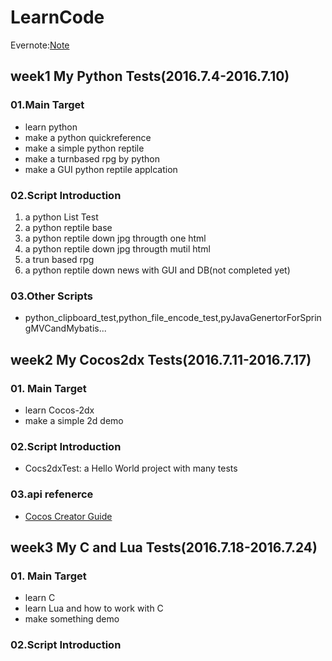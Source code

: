 # LearnCode
Evernote:[Note](https://www.evernote.com/shard/s170/sh/29e8a250-39b2-4597-b3b8-1d0e252696ea/e1b440ab6bc8d5ae)

## week1 My Python Tests(2016.7.4-2016.7.10)
### 01.Main Target
* learn python
* make a python quickreference
* make a simple python reptile
* make a turnbased rpg by python
* make a GUI python reptile applcation
   
### 02.Script Introduction
1. a python List Test
2. a python reptile base
3. a python reptile down jpg througth one html
4. a python reptile down jpg througth mutil html
5. a trun based rpg
6. a python reptile down news with GUI and DB(not completed yet)

### 03.Other Scripts
* python_clipboard_test,python_file_encode_test,pyJavaGenertorForSpringMVCandMybatis...

## week2 My Cocos2dx Tests(2016.7.11-2016.7.17)
### 01. Main Target
* learn Cocos-2dx
* make a simple 2d demo

### 02.Script Introduction
* Cocs2dxTest: a Hello World project with many tests

### 03.api refenerce
* [Cocos Creator Guide](http://cocos.com/docs/creator/index.html)

## week3 My C and Lua Tests(2016.7.18-2016.7.24)
### 01. Main Target
* learn C
* learn Lua and how to work with C
* make something demo

### 02.Script Introduction